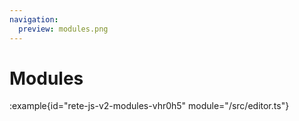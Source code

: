```yaml
---
navigation:
  preview: modules.png
---
```


# Modules

:example{id="rete-js-v2-modules-vhr0h5" module="/src/editor.ts"}
